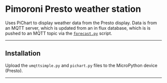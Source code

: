 # Pimoroni Presto weather station

Uses PiChart to display weather data from the Presto display.
Data is from an MQTT server, which is updated from an in flux database, which is is pushed to an MQTT topic via the [`forecast.py`](forecast.py) script.

---

## Installation

Upload the `umqttsimple.py` and `pichart.py` files to the MicroPython device (Presto).

---
